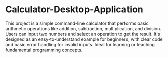 # Calculator-Desktop-Application
This project is a simple command-line calculator that performs basic arithmetic operations like addition, subtraction, multiplication, and division. Users can input two numbers and select an operation to get the result. It's designed as an easy-to-understand example for beginners, with clear code and basic error handling for invalid inputs. Ideal for learning or teaching fundamental programming concepts.
